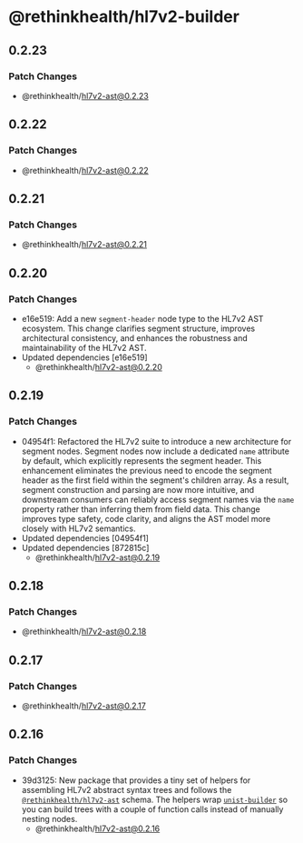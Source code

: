 # @rethinkhealth/hl7v2-builder

## 0.2.23

### Patch Changes

- @rethinkhealth/hl7v2-ast@0.2.23

## 0.2.22

### Patch Changes

- @rethinkhealth/hl7v2-ast@0.2.22

## 0.2.21

### Patch Changes

- @rethinkhealth/hl7v2-ast@0.2.21

## 0.2.20

### Patch Changes

- e16e519: Add a new `segment-header` node type to the HL7v2 AST ecosystem. This change clarifies segment structure, improves architectural consistency, and enhances the robustness and maintainability of the HL7v2 AST.
- Updated dependencies [e16e519]
  - @rethinkhealth/hl7v2-ast@0.2.20

## 0.2.19

### Patch Changes

- 04954f1: Refactored the HL7v2 suite to introduce a new architecture for segment nodes. Segment nodes now include a dedicated `name` attribute by default, which explicitly represents the segment header. This enhancement eliminates the previous need to encode the segment header as the first field within the segment's children array. As a result, segment construction and parsing are now more intuitive, and downstream consumers can reliably access segment names via the `name` property rather than inferring them from field data. This change improves type safety, code clarity, and aligns the AST model more closely with HL7v2 semantics.
- Updated dependencies [04954f1]
- Updated dependencies [872815c]
  - @rethinkhealth/hl7v2-ast@0.2.19

## 0.2.18

### Patch Changes

- @rethinkhealth/hl7v2-ast@0.2.18

## 0.2.17

### Patch Changes

- @rethinkhealth/hl7v2-ast@0.2.17

## 0.2.16

### Patch Changes

- 39d3125: New package that provides a tiny set of helpers for assembling HL7v2 abstract syntax trees and follows the [`@rethinkhealth/hl7v2-ast`](../hl7v2-ast/) schema. The helpers wrap [`unist-builder`](https://github.com/syntax-tree/unist-builder) so you can build trees with a couple of function calls instead of manually nesting nodes.
  - @rethinkhealth/hl7v2-ast@0.2.16
